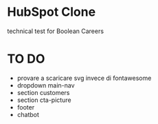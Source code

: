# HubSpot Clone

technical test for Boolean Careers

# TO DO

- provare a scaricare svg invece di fontawesome
- dropdown main-nav
- section customers
- section cta-picture
- footer
- chatbot
